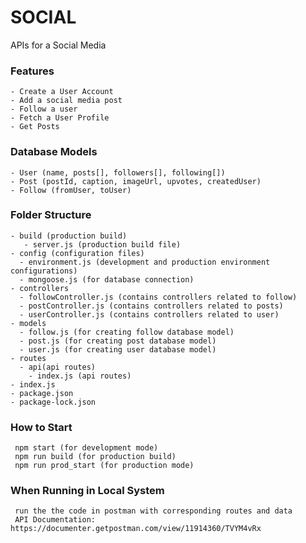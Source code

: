 # SOCIAL
APIs for a Social Media

### Features
    - Create a User Account
    - Add a social media post
    - Follow a user
    - Fetch a User Profile
    - Get Posts

### Database Models
    - User (name, posts[], followers[], following[])
    - Post (postId, caption, imageUrl, upvotes, createdUser)
    - Follow (fromUser, toUser)

### Folder Structure
    - build (production build)
       - server.js (production build file)
    - config (configuration files)
      - environment.js (development and production environment configurations)
      - mongoose.js (for database connection)
    - controllers
      - followController.js (contains controllers related to follow)
      - postController.js (contains controllers related to posts)
      - userController.js (contains controllers related to user)
    - models
      - follow.js (for creating follow database model)
      - post.js (for creating post database model)
      - user.js (for creating user database model)
    - routes
      - api(api routes)
        - index.js (api routes)
    - index.js
    - package.json
    - package-lock.json
    
### How to Start
     npm start (for development mode)
     npm run build (for production build)
     npm run prod_start (for production mode)
### When Running in Local System
     run the the code in postman with corresponding routes and data
     API Documentation: https://documenter.getpostman.com/view/11914360/TVYM4vRx
